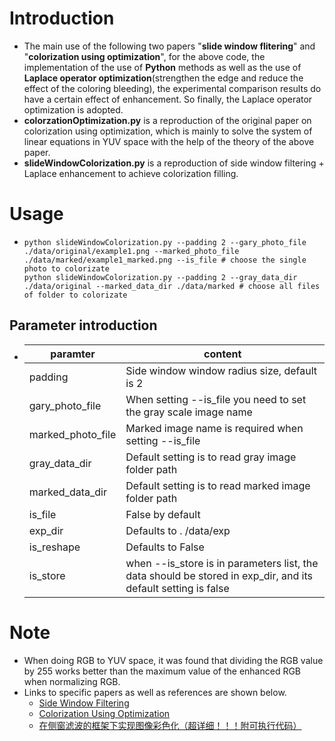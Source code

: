 # Introduction

- The main use of the following two papers "**slide window flitering**" and "**colorization using optimization**", for the above code, the implementation of the use of **Python** methods as well as the use of **Laplace operator optimization**(strengthen the edge and reduce the effect of the coloring bleeding), the experimental comparison results do have a certain effect of enhancement. So finally, the Laplace operator optimization is adopted.
- **colorzationOptimization.py** is a reproduction of the original paper on colorization using optimization, which is mainly to solve the system of linear equations in YUV space with the help of the theory of the above paper.
- **slideWindowColorization.py** is a reproduction of side window filtering + Laplace enhancement to achieve colorization filling.

# Usage

- ```
  python slideWindowColorization.py --padding 2 --gary_photo_file ./data/original/example1.png --marked_photo_file  ./data/marked/example1_marked.png --is_file # choose the single photo to colorizate
  python slideWindowColorization.py --padding 2 --gray_data_dir ./data/original --marked_data_dir ./data/marked # choose all files of folder to colorizate
  ```

## Parameter introduction

- | paramter          | content                                                      |
  | ----------------- | ------------------------------------------------------------ |
  | padding           | Side window window radius size, default is 2                 |
  | gary_photo_file   | When setting --is_file you need to set the gray scale image name |
  | marked_photo_file | Marked image name is required when setting --is_file         |
  | gray_data_dir     | Default setting is to read gray image folder path            |
  | marked_data_dir   | Default setting is to read marked image folder path          |
  | is_file           | False by default                                             |
  | exp_dir           | Defaults to . /data/exp                                      |
  | is_reshape        | Defaults to False                                            |
  | is_store          | when --is_store is in parameters list, the data should be stored in exp_dir, and its default setting is  false |

# Note

- When doing RGB to YUV space, it was found that dividing the RGB value by 255 works better than the maximum value of the enhanced RGB  when normalizing RGB.
- Links to specific papers as well as references are shown below.
  - [Side Window Filtering](https://openaccess.thecvf.com/content_CVPR_2019/papers/Yin_Side_Window_Filtering_CVPR_2019_paper.pdf)
  - [Colorization Using Optimization](https://homepages.inf.ed.ac.uk/ksubr/Files/Papers/p689-levin.pdf)
  - [在侧窗滤波的框架下实现图像彩色化（超详细！！！附可执行代码）](https://blog.csdn.net/qq_52300384/article/details/128322428)

